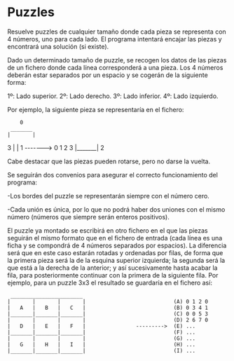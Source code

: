 # Puzzles
Resuelve puzzles de cualquier tamaño donde cada pieza se representa con 4 números, uno para cada lado. El programa intentará encajar las piezas y encontrará una solución (si existe).

Dado un determinado tamaño de puzzle, se recogen los datos de las piezas de un fichero donde cada línea corresponderá a una pieza. Los 4 números deberán estar separados por un espacio y se cogerán de la siguiente forma:

  1º: Lado superior.
  2º: Lado derecho.
  3º: Lado inferior.
  4º: Lado izquierdo.
  
Por ejemplo, la siguiente pieza se representaría en el fichero:

        0
     _______
    |       |                       
  3 |       | 1                  -------> 0 1 2 3
    |_______|
        2
        
Cabe destacar que las piezas pueden rotarse, pero no darse la vuelta.

Se seguirán dos convenios para asegurar el correcto funcionamiento del programa:

  -Los bordes del puzzle se representarán siempre con el número cero.
  
  -Cada unión es única, por lo que no podrá haber dos uniones con el mismo número (números que siempre serán enteros positivos).
  
El puzzle ya montado se escribirá en otro fichero en el que las piezas seguirán el mismo formato que en el fichero de entrada (cada línea es una ficha y se compondrá de 4 números separados por espacios). La diferencia será que en este caso estarán rotadas y ordenadas por filas, de forma que la primera pieza será la de la esquina superior izquierda; la segunda será la que está a la derecha de la anterior; y así sucesivamente hasta acabar la fila, para posteriormente continuar con la primera de la siguiente fila.
Por ejemplo, para un puzzle 3x3 el resultado se guardaría en el fichero así:

     _______________________
    |       |       |       |                            (A) 0 1 2 0
    |   A   |   B   |   C   |                            (B) 0 3 4 1
    |_______|_______|_______|                            (C) 0 0 5 3
    |       |       |       |                            (D) 2 6 7 0
    |   D   |   E   |   F   |                --------->  (E) ...
    |_______|_______|_______|                            (F) ...
    |       |       |       |                            (G) ...
    |   G   |   H   |   I   |                            (H) ...
    |_______|_______|_______|                            (I) ...
